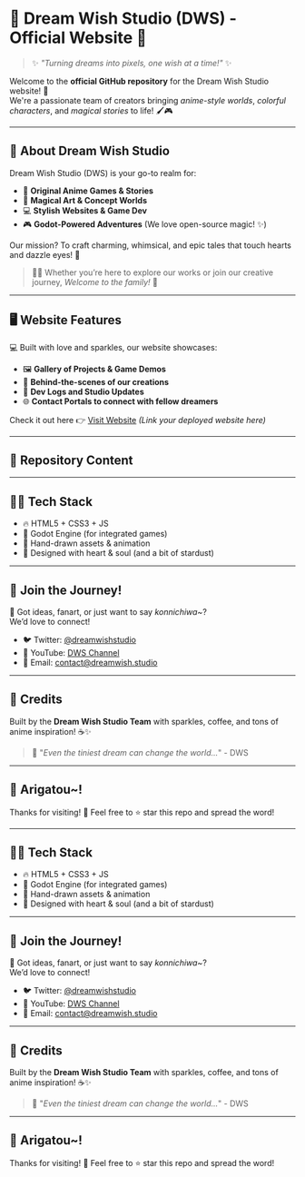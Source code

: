 # 🌟 Dream Wish Studio (DWS) - Official Website 🌈

> ✨ *"Turning dreams into pixels, one wish at a time!"* ✨

Welcome to the **official GitHub repository** for the Dream Wish Studio website! 💫  
We're a passionate team of creators bringing *anime-style worlds*, *colorful characters*, and *magical stories* to life! 🖌️🎮

---

## 🌸 About Dream Wish Studio

Dream Wish Studio (DWS) is your go-to realm for:

- 🌠 **Original Anime Games & Stories**
- 🎨 **Magical Art & Concept Worlds**
- 💻 **Stylish Websites & Game Dev**
- 🎮 **Godot-Powered Adventures** (We love open-source magic! ✨)

Our mission? To craft charming, whimsical, and epic tales that touch hearts and dazzle eyes! 💖

> 🧚‍♀️ Whether you’re here to explore our works or join our creative journey, *Welcome to the family!* 🎀

---

## 🖥️ Website Features

💻 Built with love and sparkles, our website showcases:

- 🖼️ **Gallery of Projects & Game Demos**
- 📜 **Behind-the-scenes of our creations**
- 🧪 **Dev Logs and Studio Updates**
- 🌐 **Contact Portals to connect with fellow dreamers**

Check it out here 👉 [Visit Website](#) *(Link your deployed website here)*

---

## 💾 Repository Content


---

## 🧙‍♀️ Tech Stack

- 🔥 HTML5 + CSS3 + JS
- 🧩 Godot Engine (for integrated games)
- 🎨 Hand-drawn assets & animation
- 💖 Designed with heart & soul (and a bit of stardust)

---

## 🌟 Join the Journey!

💬 Got ideas, fanart, or just want to say *konnichiwa~*?  
We’d love to connect!

- 🐦 Twitter: [@dreamwishstudio](#)
- 🎥 YouTube: [DWS Channel](#)
- 📧 Email: contact@dreamwish.studio

---

## 💌 Credits

Built by the **Dream Wish Studio Team** with sparkles, coffee, and tons of anime inspiration! ☕✨

> 📝 "*Even the tiniest dream can change the world...*" - DWS

---

## 🐾 Arigatou~!

Thanks for visiting! 🫶 Feel free to ⭐ star this repo and spread the word!


---

## 🧙‍♀️ Tech Stack

- 🔥 HTML5 + CSS3 + JS
- 🧩 Godot Engine (for integrated games)
- 🎨 Hand-drawn assets & animation
- 💖 Designed with heart & soul (and a bit of stardust)

---

## 🌟 Join the Journey!

💬 Got ideas, fanart, or just want to say *konnichiwa~*?  
We’d love to connect!

- 🐦 Twitter: [@dreamwishstudio](#)
- 🎥 YouTube: [DWS Channel](#)
- 📧 Email: contact@dreamwish.studio

---

## 💌 Credits

Built by the **Dream Wish Studio Team** with sparkles, coffee, and tons of anime inspiration! ☕✨

> 📝 "*Even the tiniest dream can change the world...*" - DWS

---

## 🐾 Arigatou~!

Thanks for visiting! 🫶 Feel free to ⭐ star this repo and spread the word!


